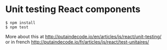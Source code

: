 # Unit testing React components

```console
$ npm install
$ npm test
```

More about this at http://putaindecode.io/en/articles/js/react/unit-testing/  
or in french http://putaindecode.io/fr/articles/js/react/test-unitaires/
